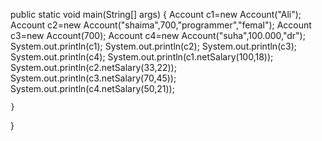 public static void main(String[] args) {
        Account c1=new Account("Ali");
        Account c2=new Account("shaima",700,"programmer","femal");
        Account c3=new Account(700);
        Account c4=new Account("suha",100.000,"dr");
        System.out.println(c1);
        System.out.println(c2);
        System.out.println(c3);
        System.out.println(c4);
        System.out.println(c1.netSalary(100,18));
        System.out.println(c2.netSalary(33,22));
        System.out.println(c3.netSalary(70,45));
                System.out.println(c4.netSalary(50,21));

        
    }
    
}
